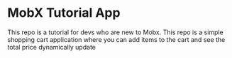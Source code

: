 # MobX Tutorial App

This repo is a tutorial for devs who are new to Mobx. This repo is a simple shopping cart application where you can add items to the cart and see the total price dynamically update
